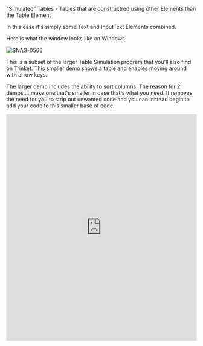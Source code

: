 
"Simulated" Tables - Tables that are constructred using other Elements than the Table Element

In this case it's simply some Text and InputText Elements combined.

Here is what the window looks like on Windows


![SNAG-0566](https://user-images.githubusercontent.com/46163555/68995968-dbc21100-0861-11ea-8d50-dbef4d6ea0fa.jpg)

This is a subset of the larger Table Simulation program that you'll also find on Trinket.  This smaller demo shows a table and enables moving around with arrow keys.

The larger demo includes the ability to sort columns.  The reason for 2 demos.... make one that's smaller in case that's what you need.  It removes the need for you to strip out unwanted code and you can instead begin to add your code to this smaller base of code.


<iframe src='https://trinket.io/embed/pygame/cbb302bd6a?start=result' width='100%' height='600' frameborder='0' marginwidth='0' marginheight='0' allowfullscreen></iframe>